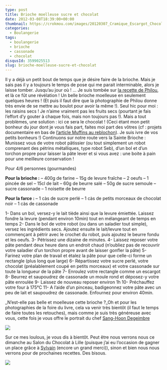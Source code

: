 ```yaml
---
type: post
title: Brioche moelleuse sucre et chocolat
date: 2012-03-08T18:39:00+00:00
thumbnail: https://crokmou.com/images/20120307_Cramique_Escargot_Chocolat_Sucre_0012.jpg
categories:
  - Boulangerie
tags:
  - boulangerie
  - brioche
  - cassonade
  - chocolat
disqusId: 3599025513
slug: brioche-moelleuse-sucre-et-chocolat
---
```


Il y a déjà un petit bout de temps que je désire faire de la brioche. Mais je sais pas il y a toujours le temps de pose qui me parait interminable, alors je laisse tomber. Jusqu’au jour où ! … Je suis tombée sur [la recette de Philou](http://www.uncuisinierchezvous.com/article-brioche-cramique-fa-on-escargot-100827899.html), et là ce fût une révélation ! Un belle brioche moelleuse en seulement quelques heures ! (Et puis il faut dire que la photographie de Philou donne très envie de se mettre au boulot pour avoir la même !). Seul hic pour moi : les raisins secs ! Je n’aime vraiment pas les fruits secs (pourtant je fais l’effort d’y gouter à chaque fois, mais non toujours pas !). Mais a tout problèmes, une solution : ici ce sera le chocolat ! (Ceci étant mon petit bonheur du jour dont je vous fais part, faites moi part des vôtres (cf : projets documentaire en bas de [l’article Muffins au reblochon](http://crokmou.blogspot.com/2012/02/muffin-au-reblochon-lardons-et-paprika.html)). Je suis ivre de vos petits bonheurs !) Continuons sur notre route vers la Sainte Brioche : Munissez vous de votre robot pâtissier (ou tout simplement un robot comprenant des pétrins métalliques, type robot Seb), d’un bol et d’un torchon propre pour laisser la pâte lever et si vous avez : une boite à pain pour une meilleure conservation !

Pour 4/6 personnes (gourmandes)

**Pour la brioche :**
– 400g de farine
– 15g de levure fraîche
– 2 oeufs
– 1 pincée de sel
– 15cl de lait
– 60g de beurre salé
– 50g de sucre semoule
– sucre cassonade
– 1 noisette de beurre

**Pour la farce :** – 1 càs de sucre perlé – 1 càs de petits morceaux de chocolat noir – 1 càs de cassonade

1- Dans un bol, versez-y le lait tiède ainsi que la levure émiettée. Laissez fondre la levure (pendant environ 10min) tout en mélangeant de temps en temps 2- Dans le bol de votre robot (ou dans un saladier tout simple), versez les ingrédients secs. Ajoutez ensuite le lait/levure tout en commençant à pétrir avec le crochet du robot, puis ajoutez le beurre fondu et les oeufs.
3- Pétrissez une dizaine de minutes.
4- Laissez reposer votre pâte pendant deux heure dans un endroit chaud (n’oubliez pas de recouvrir votre saladier d’un torchon propre avant de laisser gonfler la pâte)
5- Farinez votre plan de travail et étalez la pâte pour que celle-ci forme un rectangle (plus long que large)
6- Répartissez votre sucre perlé, votre chocolat (préalablement coupé en petits morceaux) et votre cassonade sur toute la longueur de la pâte
7- Enroulez votre rectangle comme un escargot
8- Beurrez et saupoudrez de cassonade un moule rond et déposez-y votre pâte enroulée
9- Laissez de nouveau reposer environ 1h
10- Préchauffez votre four à 175°C
11- A l’aide d’un pinceau, badigeonnez votre pâte avec un peu de lait et saupoudrez de cassonade. Enfournez pour environ 40min.

_N’est-elle pas belle et moelleuse cette brioche ?_Oh et pour les photographies de la foire du livre, cela va venir très bientôt (il faut le temps de faire toutes les retouches), mais comme je suis très généreuse avec vous, cette fois je vous offre le portrait du chef [Sang-Hoon Degeimbre](http://www.airdutemps.be/)

[![](http://3.bp.blogspot.com/-BUcbuF6q8hc/T1s7pXwspuI/AAAAAAAAB2g/OvHVevM5bBk/s640/20120305_FDL_Lundi_Matin_0440.jpg)](http://3.bp.blogspot.com/-BUcbuF6q8hc/T1s7pXwspuI/AAAAAAAAB2g/OvHVevM5bBk/s1600/20120305_FDL_Lundi_Matin_0440.jpg)

Sur ce mes loulous, je vous dis à bientôt. Peut être nous verrons nous ce dimanche au Salon du Chocolat à Lille (puisque j’ai eu l’occasion de gagner un place grâce à [Sylvain](http://gay-dans-les-coings.blogspot.com/) (encore un grand merci)), sinon et bien nous nous verrons pour de prochaines recettes. Des bisous.

![](http://4.bp.blogspot.com/-2bLosyMFac4/TxhFg0sR2dI/AAAAAAAABec/Mzg1OnlXUmM/s1600/Signature+copie.jpg)